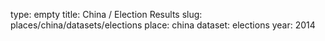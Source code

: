 type: empty
title: China / Election Results
slug: places/china/datasets/elections
place: china
dataset: elections
year: 2014
